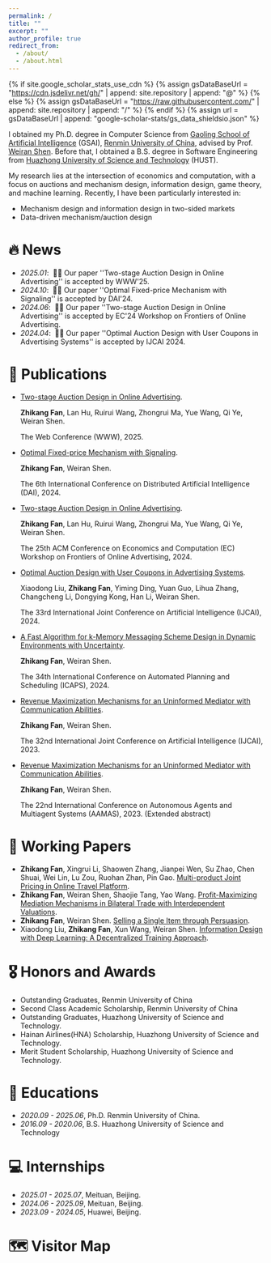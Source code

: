 ```yaml
---
permalink: /
title: ""
excerpt: ""
author_profile: true
redirect_from: 
  - /about/
  - /about.html
---
```


{% if site.google_scholar_stats_use_cdn %}
{% assign gsDataBaseUrl = "https://cdn.jsdelivr.net/gh/" | append: site.repository | append: "@" %}
{% else %}
{% assign gsDataBaseUrl = "https://raw.githubusercontent.com/" | append: site.repository | append: "/" %}
{% endif %}
{% assign url = gsDataBaseUrl | append: "google-scholar-stats/gs_data_shieldsio.json" %}

<span class='anchor' id='about-me'></span>

I obtained my Ph.D. degree in Computer Science from [Gaoling School of Artificial Intelligence](http://ai.ruc.edu.cn/english/index.htm) (GSAI), [Renmin University of China](https://en.ruc.edu.cn/), advised by Prof. [Weiran Shen](https://www.weiran-shen.info/). Before that, I obtained a B.S. degree in Software Engineering from [Huazhong University of Science and Technology](https://english.hust.edu.cn/) (HUST).

My research lies at the intersection of economics and computation, with a focus on auctions and mechanism design, information design, game theory, and machine learning. Recently, I have been particularly interested in:
- Mechanism design and information design in two-sided markets
- Data-driven mechanism/auction design


# 🔥 News
- *2025.01*: &nbsp;🎉🎉 Our paper ''Two-stage Auction Design in Online Advertising'' is accepted by WWW'25.
- *2024.10*: &nbsp;🎉🎉 Our paper ''Optimal Fixed-price Mechanism with Signaling'' is accepted by DAI'24.
- *2024.06*: &nbsp;🎉🎉 Our paper ''Two-stage Auction Design in Online Advertising'' is accepted by EC'24 Workshop on Frontiers of Online Advertising.
- *2024.04*: &nbsp;🎉🎉 Our paper ''Optimal Auction Design with User Coupons in Advertising Systems'' is accepted by IJCAI 2024.


# 📝 Publications 

<!-- 
<div class='paper-box'><div class='paper-box-image'><div><div class="badge">CVPR 2016</div><img src='images/500x300.png' alt="sym" width="100%"></div></div>
<div class='paper-box-text' markdown="1">

[Deep Residual Learning for Image Recognition](https://openaccess.thecvf.com/content_cvpr_2016/papers/He_Deep_Residual_Learning_CVPR_2016_paper.pdf)

**Kaiming He**, Xiangyu Zhang, Shaoqing Ren, Jian Sun


[**Project**](https://scholar.google.com/citations?view_op=view_citation&hl=zh-CN&user=DhtAFkwAAAAJ&citation_for_view=DhtAFkwAAAAJ:ALROH1vI_8AC) <strong><span class='show_paper_citations' data='DhtAFkwAAAAJ:ALROH1vI_8AC'></span></strong>
- Lorem ipsum dolor sit amet, consectetur adipiscing elit. Vivamus ornare aliquet ipsum, ac tempus justo dapibus sit amet. 
</div>
</div>
-->

- [Two-stage Auction Design in Online Advertising](https://dl.acm.org/doi/10.1145/3696410.3714735).

  **Zhikang Fan**, Lan Hu, Ruirui Wang, Zhongrui Ma, Yue Wang, Qi Ye, Weiran Shen.

  The Web Conference (WWW), 2025.
- [Optimal Fixed-price Mechanism with Signaling](https://arxiv.org/pdf/2411.10791).

  **Zhikang Fan**, Weiran Shen.

  The 6th International Conference on Distributed Artificial Intelligence (DAI), 2024.
- [Two-stage Auction Design in Online Advertising](https://dl.acm.org/doi/10.1145/3696410.3714735).

  **Zhikang Fan**, Lan Hu, Ruirui Wang, Zhongrui Ma, Yue Wang, Qi Ye, Weiran Shen.

  The 25th ACM Conference on Economics and Computation (EC) Workshop on Frontiers of Online Advertising, 2024.
- [Optimal Auction Design with User Coupons in Advertising Systems](https://www.ijcai.org/proceedings/2024/0322.pdf).

  Xiaodong Liu, **Zhikang Fan**, Yiming Ding, Yuan Guo, Lihua Zhang, Changcheng Li, Dongying Kong, Han Li, Weiran Shen.

  The 33rd International Joint Conference on Artificial Intelligence (IJCAI), 2024.
- [A Fast Algorithm for k-Memory Messaging Scheme Design in Dynamic Environments with Uncertainty](https://doi.org/10.1609/icaps.v34i1.31475).

  **Zhikang Fan**, Weiran Shen.

  The 34th International Conference on Automated Planning and Scheduling (ICAPS), 2024.
- [Revenue Maximization Mechanisms for an Uninformed Mediator with Communication Abilities](https://www.ijcai.org/proceedings/2023/0300.pdf).

  **Zhikang Fan**, Weiran Shen. 

  The 32nd International Joint Conference on Artificial Intelligence (IJCAI), 2023.
- [Revenue Maximization Mechanisms for an Uninformed Mediator with Communication Abilities](https://www.ifaamas.org/Proceedings/aamas2023/pdfs/p2922.pdf).

  **Zhikang Fan**, Weiran Shen. 

  The 22nd International Conference on Autonomous Agents and Multiagent Systems (AAMAS), 2023. (Extended abstract)


# 📝 Working Papers 

- **Zhikang Fan**, Xingrui Li, Shaowen Zhang, Jianpei Wen, Su Zhao, Chen Shuai, Wei Lin, Lu Zou, Ruohan Zhan, Pin Gao. [Multi-product Joint Pricing in Online Travel Platform](https://zhikang-fan.github.io/).
- **Zhikang Fan**, Weiran Shen, Shaojie Tang, Yao Wang. [Profit-Maximizing Mediation Mechanisms in Bilateral Trade with Interdependent Valuations](https://zhikang-fan.github.io/).
- **Zhikang Fan**, Weiran Shen. [Selling a Single Item through Persuasion](https://zhikang-fan.github.io/).
- Xiaodong Liu, **Zhikang Fan**, Xun Wang, Weiran Shen. [Information Design with Deep Learning: A Decentralized Training Approach](https://zhikang-fan.github.io/). 

# 🎖 Honors and Awards
- Outstanding Graduates, Renmin University of China
- Second Class Academic Scholarship, Renmin University of China
- Outstanding Graduates, Huazhong University of Science and Technology.
- Hainan Airlines(HNA) Scholarship, Huazhong University of Science and Technology.
- Merit Student Scholarship, Huazhong University of Science and Technology.

# 📖 Educations
- *2020.09 - 2025.06*, Ph.D. Renmin University of China. 
- *2016.09 - 2020.06*, B.S. Huazhong University of Science and Technology

<!-- 
# 💬 Invited Talks
- **2024.12**, Singapore, *International Conference on Distributed Artificial Intelligence*, *"Optimal Fixed-price Mechanism with Signaling"*

- **2024.07**, Wuxi, China, *CCF CE Annual Conference*, *"Optimal Mediation Mechanism in Bilateral Trade"*

- **2024.06**, Virtual, *International Conference on Automated Planning and Scheduling*, *"A Fast Algorithm for $k$-Memory Messaging Scheme Design in Dynamic Environments with a Far-Sighted Receiver"*

- **2023.08**, Macao, China, *International Joint Conference on Artificial Intelligence*, *"Revenue Maximization Mechanisms for an Uninformed Mediator with Communication Abilities"*
-->

# 💻 Internships
- *2025.01 - 2025.07*, Meituan, Beijing.
- *2024.06 - 2025.09*, Meituan, Beijing.
- *2023.09 - 2024.05*, Huawei, Beijing.

# 🗺️ Visitor Map

<script type="text/javascript" src="//rf.revolvermaps.com/0/0/8.js?i=5pudaj4xnp2&amp;m=0&amp;c=ff0000&amp;cr1=ffffff&amp;f=arial&amp;l=33" async="async"></script>
